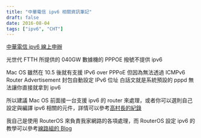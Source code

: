 ```yaml
---
title: "中華電信 ipv6 相關資訊筆記"
draft: false
date: 2016-08-04
tags: ["ipv6", "CHT"]
---
```



<a href="https://123.cht.com.tw/eCAS/B8W">中華電信 ipv6 線上申辦</a>

光世代 FTTH 所提供的 040GW 數據機的 PPPOE 撥號不提供 ipv6

<!--more-->

Mac OS 雖然在 10.5 後就有支援 IPv6 over PPPoE 但因為無法透過 ICMPv6 Router Advertisement 封包自動設定 IPv6 位址
白話文就是系統預設的 pppd 無法讓你直接就拿到 ipv6

所以建議 Mac OS 前面接一台支援 ipv6 的 router 來處理，或者你可以選則自己設定與編譯 ipv6 相關的元件，詳情可以參考<a href="http://blog.clkao.org/post/285074/ipv6-over-pppoe-on-mac">高村長的紀錄</a>

我自己是使用 RouterOS 來負責我家網路的各項處理，而 RouterOS 設定 ipv6 的教學可以參考<a href="https://blog.cprteam.org/archives/279">線路組的 Blog</a>



